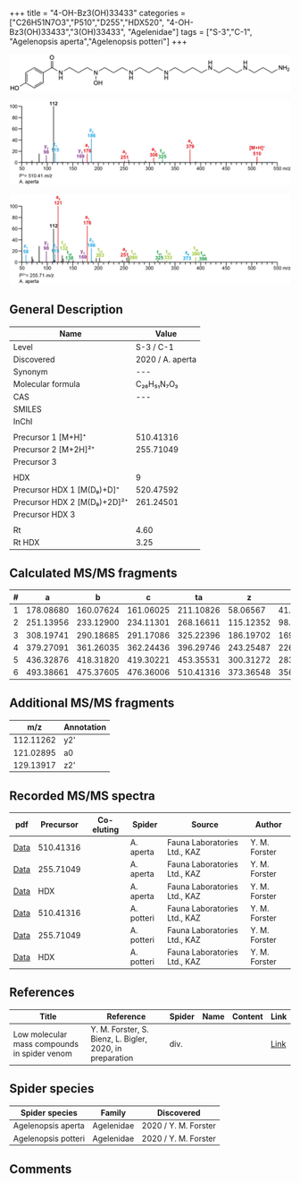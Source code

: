+++
title = "4-OH-Bz3(OH)33433"
categories = ["C26H51N7O3","P510","D255","HDX520",
"4-OH-Bz3(OH)33433","3(OH)33433",
"Agelenidae"]
tags = ["S-3","C-1",
"Agelenopsis aperta","Agelenopsis potteri"]
+++

![](/img/4-OH-Bz3(OH)33433.png)

![](/img_MSMS/510_4-OH-Bz3(OH)33433_Aa.png?classes=border)

![](/img_MSMS/510_4-OH-Bz3(OH)33433_Aa_2.png?classes=border)

## General Description

| Name                        | Value            |
|-----------------------------|------------------|
| Level                       | S-3 / C-1               |
| Discovered                  | 2020 / A. aperta |
| Synonym                     | ---              |
| Molecular formula           | C₂₆H₅₁N₇O₃       |
| CAS                         | ---              |
| SMILES |   |
| InChI  |   |
|                             |                  |
| Precursor 1 [M+H]⁺          | 510.41316        |
| Precursor 2 [M+2H]²⁺        | 255.71049        |
| Precursor 3                 |                  |
|                             |                  |
| HDX                         | 9                |
| Precursor HDX 1 [M(D₉)+D]⁺   | 520.47592        |
| Precursor HDX 2 [M(D₉)+2D]²⁺ | 261.24501        |
| Precursor HDX 3             |                  |
|                             |                  |
| Rt                          | 4.60             |
| Rt HDX                      | 3.25             |

## Calculated MS/MS fragments

| # | a         | b         | c         | ta        | z         | y         | tz        |
|---|-----------|-----------|-----------|-----------|-----------|-----------|-----------|
| 1 | 178.08680 | 160.07624 | 161.06025 | 211.10826 | 58.06567  | 41.03912  | 75.09222  |
| 2 | 251.13956 | 233.12900 | 234.11301 | 268.16611 | 115.12352 | 98.09697  | 132.15007 |
| 3 | 308.19741 | 290.18685 | 291.17086 | 325.22396 | 186.19702 | 169.17047 | 203.22357 |
| 4 | 379.27091 | 361.26035 | 362.24436 | 396.29746 | 243.25487 | 226.22832 | 260.28142 |
| 5 | 436.32876 | 418.31820 | 419.30221 | 453.35531 | 300.31272 | 283.28617 | 333.33418 |
| 6 | 493.38661 | 475.37605 | 476.36006 | 510.41316 | 373.36548 | 356.33893 | 390.39203 |

## Additional MS/MS fragments

| m/z       | Annotation |
|-----------|------------|
| 112.11262 | y2'        |
| 121.02895 | a0         |
| 129.13917 | z2'        |

## Recorded MS/MS spectra

| pdf                                                    | Precursor | Co-eluting | Spider    | Source                       | Author        |
|--------------------------------------------------------|-----------|------------|-----------|------------------------------|---------------|
| [Data](/pdf/A-aperta/510_4-OH-Bz3(OH)33433_Aa.pdf)     | 510.41316 |            | A. aperta | Fauna Laboratories Ltd., KAZ | Y. M. Forster |
| [Data](/pdf/A-aperta/510_4-OH-Bz3(OH)33433_Aa_2.pdf)   | 255.71049 |            | A. aperta | Fauna Laboratories Ltd., KAZ | Y. M. Forster |
| [Data](/pdf/A-aperta/510_4-OH-Bz3(OH)33433_Aa_HDX.pdf) | HDX       |            | A. aperta | Fauna Laboratories Ltd., KAZ | Y. M. Forster |
| [Data](/pdf/A-potteri/510_4-OH-Bz3(OH)33433_Ap.pdf) | 510.41316 |           | A. potteri | Fauna Laboratories Ltd., KAZ | Y. M. Forster |
| [Data](/pdf/A-potteri/510_4-OH-Bz3(OH)33433_Ap_2.pdf) | 255.71049 |           | A. potteri | Fauna Laboratories Ltd., KAZ | Y. M. Forster |
| [Data](/pdf/A-potteri/510_4-OH-Bz3(OH)33433_Ap_HDX.pdf) | HDX |           | A. potteri | Fauna Laboratories Ltd., KAZ | Y. M. Forster |

## References

| Title     | Reference   | Spider    | Name   | Content  | Link |
|-----------|-------------|-----------|--------|----------|-----|
| Low molecular mass compounds in spider venom      | Y. M. Forster, S. Bienz, L. Bigler, 2020, in preparation          | div.       |   |   | [Link](unknown) |

## Spider species

| Spider species     | Family     | Discovered           |
|--------------------|------------|----------------------|
| Agelenopsis aperta | Agelenidae | 2020 / Y. M. Forster |
| Agelenopsis potteri | Agelenidae | 2020 / Y. M. Forster |

## Comments